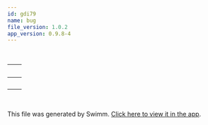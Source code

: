 ```yaml
---
id: gdi79
name: bug
file_version: 1.0.2
app_version: 0.9.8-4
---
```


<name>

<aa></aa>

<br/>

|<name>|<br>|
|------|----|
|<br>  |<br>|

<br/>

This file was generated by Swimm. [Click here to view it in the app](https://swimm-web-app.web.app/repos/Z2l0aHViJTNBJTNBdDElM0ElM0FlcmFuLXN3aW1t/docs/gdi79).